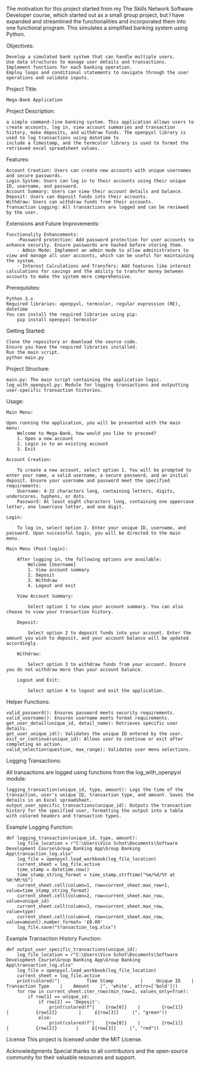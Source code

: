The motivation for this project started from my The Skills Network Software Developer course, which started out as a small group project, but I have expanded and streamlined the functionalities and incorporated them into one functional program.
This simulates a simplified banking system using Python.

Objectives:

    Develop a simulated bank system that can handle multiple users.
    Use data structures to manage user details and transactions.
    Implement functions for each banking operation.
    Employ loops and conditional statements to navigate through the user operations and validate inputs.


Project Title:

    Mega-Bank Application
    
Project Description: 

    a simple command-line banking system. This application allows users to create accounts, log in, view account summaries and transaction history, make deposits, and withdraw funds. The openpyxl library is used to log transactions using datetime to 
    include a timestamp, and the termcolor library is used to format the retrieved excel spreadsheet values. 

Features:

    Account Creation: Users can create new accounts with unique usernames and secure passwords.
    Login System: Users can log in to their accounts using their unique ID, username, and password.
    Account Summary: Users can view their account details and balance.
    Deposit: Users can deposit funds into their accounts.
    Withdraw: Users can withdraw funds from their accounts.
    Transaction Logging: All transactions are logged and can be reviewed by the user.

Extensions and Future Improvements:

    Functionality Enhancements:
        -Password protection: Add password protection for user accounts to enhance security. Ensure passwords are hashed before storing them.
        - Admin Mode: Implement an admin mode to allow administrators to view and manage all user accounts, which can be useful for maintaining the system.
        - Interest Calculations and Transfers: Add features like interest calculations for savings and the ability to transfer money between accounts to make the system more comprehensive.
        

Prerequisites:

    Python 3.x
    Required libraries: openpyxl, termcolor, regular expression (RE), datetime
    You can install the required libraries using pip:
        pip install openpyxl termcolor

Getting Started:

    Clone the repository or download the source code.
    Ensure you have the required libraries installed.
    Run the main script.
    python main.py

Project Structure:

    main.py: The main script containing the application logic.
    log_with_openpyxl.py: Module for logging transactions and outputting user-specific transaction histories.

Usage:

    Main Menu:
    
    Upon running the application, you will be presented with the main menu:
        Welcome to Mega-Bank, how would you like to proceed?
        1. Open a new account
        2. Login in to an existing account
        3. Exit
        
    Account Creation:
    
        To create a new account, select option 1. You will be prompted to enter your name, a valid username, a secure password, and an initial deposit. Ensure your username and password meet the specified requirements:
        Username: 4-32 characters long, containing letters, digits, underscores, hyphens, or dots.
        Password: At least eight characters long, containing one uppercase letter, one lowercase letter, and one digit.
        
    Login:
    
        To log in, select option 2. Enter your unique ID, username, and password. Upon successful login, you will be directed to the main menu.
        
    Main Menu (Post-login):
    
        After logging in, the following options are available:
            Welcome [Username]
            1. View account summary
            2. Deposit
            3. Withdraw
            4. Logout and exit
            
        View Account Summary:
        
            Select option 1 to view your account summary. You can also choose to view your transaction history.
            
        Deposit:
        
            Select option 2 to deposit funds into your account. Enter the amount you wish to deposit, and your account balance will be updated accordingly.
            
        Withdraw:
        
            Select option 3 to withdraw funds from your account. Ensure you do not withdraw more than your account balance.
            
        Logout and Exit:
        
            Select option 4 to logout and exit the application.

Helper Functions:

    valid_password(): Ensures password meets security requirements.
    valid_username(): Ensures username meets format requirements.
    get_user_detail(unique_id, detail_name): Retrieves specific user details.
    get_user_unique_id(): Validates the unique ID entered by the user.
    exit_or_continue(unique_id): Allows user to continue or exit after completing an action.
    valid_selection(question, max_range): Validates user menu selections.

Logging Transactions:

All transactions are logged using functions from the log_with_openpyxl module:
    
    logging_transaction(unique_id, type, amount): Logs the time of the transaction, user's unique ID, transaction type, and amount. Saves the details in an Excel spreadsheet.
    output_user_specific_transactions(unique_id): Outputs the transaction history for the specified user, formatting the output into a table with colored headers and transaction types.
        
Example Logging Function:
    
    def logging_transaction(unique_id, type, amount):
        log_file_location = r"C:\Users\Vico Schot\Documents\Software Development Course\Group Banking App\Group Banking App\transaction_log.xlsx"
        log_file = openpyxl.load_workbook(log_file_location)
        current_sheet = log_file.active
        time_stamp = datetime.now()
        time_stamp_string_format = time_stamp.strftime("%m/%d/%Y at %H:%M:%S")
        current_sheet.cell(column=1, row=current_sheet.max_row+1, value=time_stamp_string_format)
        current_sheet.cell(column=2, row=current_sheet.max_row, value=unique_id)
        current_sheet.cell(column=3, row=current_sheet.max_row, value=type)
        current_sheet.cell(column=4, row=current_sheet.max_row, value=amount).number_format= '£0.00'
        log_file.save("transaction_log.xlsx")
            
Example Transaction History Function:

    def output_user_specific_transactions(unique_id):
        log_file_location = r"C:\Users\Vico Schot\Documents\Software Development Course\Group Banking App\Group Banking App\transaction_log.xlsx"
        log_file = openpyxl.load_workbook(log_file_location)
        current_sheet = log_file.active
        print(colored("|          Time Stamp          |     Unique ID    |     Transaction Type    |    Amount    |", 'white', attrs=['bold']))
        for row in current_sheet.iter_rows(min_row=2, values_only=True):
            if row[1] == unique_id:
                if row[2] == 'Deposit':
                    print(colored(f"|    {row[0]}    |        {row[1]}      |          {row[2]}        |     £{row[3]}     |", "green"))
                else:
                    print(colored(f"|    {row[0]}    |        {row[1]}      |          {row[2]}       |     £{row[3]}     |", "red"))


License
This project is licensed under the MIT License.

Acknowledgments
Special thanks to all contributors and the open-source community for their valuable resources and support.

